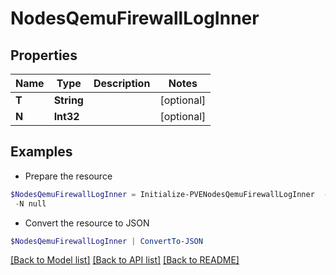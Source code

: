 # NodesQemuFirewallLogInner
## Properties

Name | Type | Description | Notes
------------ | ------------- | ------------- | -------------
**T** | **String** |  | [optional] 
**N** | **Int32** |  | [optional] 

## Examples

- Prepare the resource
```powershell
$NodesQemuFirewallLogInner = Initialize-PVENodesQemuFirewallLogInner  -T null `
 -N null
```

- Convert the resource to JSON
```powershell
$NodesQemuFirewallLogInner | ConvertTo-JSON
```

[[Back to Model list]](../README.md#documentation-for-models) [[Back to API list]](../README.md#documentation-for-api-endpoints) [[Back to README]](../README.md)

